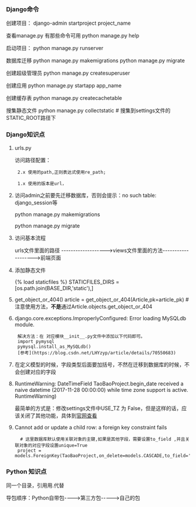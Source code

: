 
### Django命令

创建项目：
	django-admin startproject project_name
	
查看manage.py 有那些命令可用
	python manage.py  help

启动项目：
	python manage.py runserver

数据库迁移
	python manage.py makemigrations
	python manage.py migrate
	
创建超级管理员
	python manage.py  createsuperuser
	
创建应用
	python manage.py startapp app_name
	
创建缓存表
	python manage.py createcachetable
	
搜集静态文件
	python manage.py collectstatic # 搜集到settings文件的STATIC_ROOT路径下

	
### Django知识点
1. urls.py
	
	访问路径配置：
	
		2.x 使用的path,正则表达式使用re_path;
							
		1.x 使用的版本是url，
		
2. 访问admin之前要先迁移数据库，否则会提示：no such table: django_session等

	python manage.py makemigrations
	
	python manage.py migrate
	
3. 访问基本流程

	urls文件里面的路径 ------------------->views文件里面的方法------------------->前端页面
	
4. 添加静态文件

	{% load staticfiles %}
	STATICFILES_DIRS = [os.path.join(BASE_DIR,'static'),]
	
5. get_object_or_404()
	article = get_object_or_404(Article,pk=article_pk) # 注意使用方法，**不是**通过Article.objects.get_object_or_404
	
6. django.core.exceptions.ImproperlyConfigured: Error loading MySQLdb module.

		解决方法：在 对应模块__init__.py文件中添加以下代码即可。
		import pymysql
		pymysql.install_as_MySQLdb()
		[参考](https://blog.csdn.net/LHYzyp/article/details/70550683)
		
7. 在定义模型的时候，字段类型后面要加括号，不然在迁移到数据库的时候，不会创建对应的字段

8. RuntimeWarning: DateTimeField TaoBaoProject.begin_date received a naive datetime (2017-11-28 00:00:00) while time zone support is active. RuntimeWarning)

	最简单的方式是：修改settings文件中USE_TZ 为 False，但是这样的话，应该关闭了其他功能，具体到[官网查看](https://docs.djangoproject.com/en/2.0/topics/i18n/timezones/)
	
9. Cannot add or update a child row: a foreign key constraint fails 

		 # 这里数据库默认使用关联对象的主键,如果是其他字段，需要设置to_field ,并且关联对象的对应字段设置unique=True
		project = models.ForeignKey(TaoBaoProject,on_delete=models.CASCADE,to_field='original_id')
	
	
	
### Python 知识点

同一个目录，引用用.代替

导包顺序：Python自带包---->第三方包----->自己的包